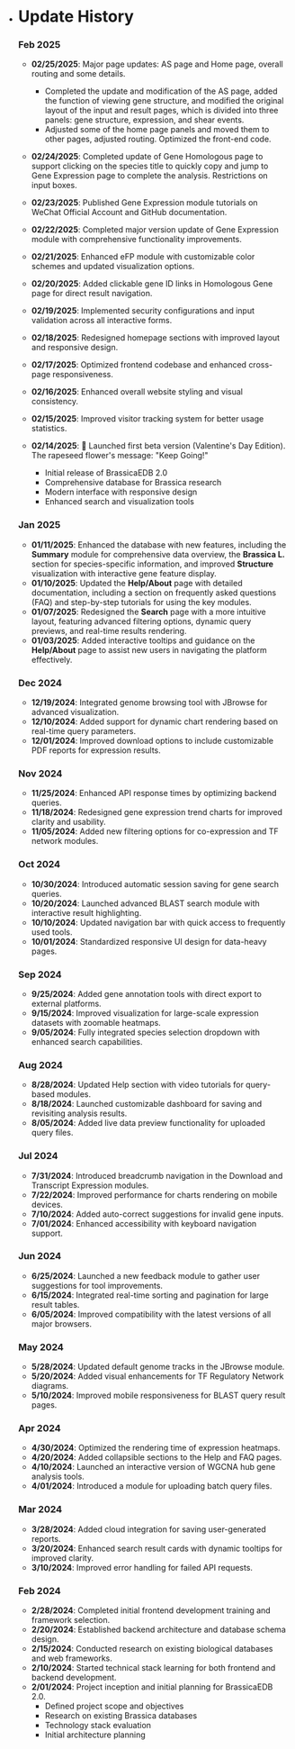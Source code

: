 - # Update History

  ### Feb 2025
  
  
  
  - **02/25/2025**: Major page updates: AS page and Home page, overall routing and some details.
    - Completed the update and modification of the AS page, added the function of viewing gene structure, and modified the original layout of the input and result pages, which is divided into three panels: gene structure, expression, and shear events.<bar>
    - Adjusted some of the home page panels and moved them to other pages, adjusted routing. Optimized the front-end code.
  
  - **02/24/2025**: Completed update of Gene Homologous page to support clicking on the species title to quickly copy and jump to Gene Expression page to complete the analysis. Restrictions on input boxes.
  - **02/23/2025**: Published Gene Expression module tutorials on WeChat Official Account and GitHub documentation.
  - **02/22/2025**: Completed major version update of Gene Expression module with comprehensive functionality improvements.
  - **02/21/2025**: Enhanced eFP module with customizable color schemes and updated visualization options.
  - **02/20/2025**: Added clickable gene ID links in Homologous Gene page for direct result navigation.
  - **02/19/2025**: Implemented security configurations and input validation across all interactive forms.
  - **02/18/2025**: Redesigned homepage sections with improved layout and responsive design.
  - **02/17/2025**: Optimized frontend codebase and enhanced cross-page responsiveness.
  - **02/16/2025**: Enhanced overall website styling and visual consistency.
  - **02/15/2025**: Improved visitor tracking system for better usage statistics.
  - **02/14/2025**: 🌼 Launched first beta version (Valentine's Day Edition). The rapeseed flower's message: "Keep Going!"
    - Initial release of BrassicaEDB 2.0
    - Comprehensive database for Brassica research
    - Modern interface with responsive design
    - Enhanced search and visualization tools
  
  ### Jan 2025
  - **01/11/2025**: Enhanced the database with new features, including the **Summary** module for comprehensive data overview, the **Brassica L.** section for species-specific information, and improved **Structure** visualization with interactive gene feature display.
  - **01/10/2025**: Updated the **Help/About** page with detailed documentation, including a section on frequently asked questions (FAQ) and step-by-step tutorials for using the key modules.
  - **01/07/2025**: Redesigned the **Search** page with a more intuitive layout, featuring advanced filtering options, dynamic query previews, and real-time results rendering.
  - **01/03/2025**: Added interactive tooltips and guidance on the **Help/About** page to assist new users in navigating the platform effectively.
  
  ### Dec 2024
  - **12/19/2024**: Integrated genome browsing tool with JBrowse for advanced visualization.
  - **12/10/2024**: Added support for dynamic chart rendering based on real-time query parameters.
  - **12/01/2024**: Improved download options to include customizable PDF reports for expression results.
  
  ### Nov 2024
  - **11/25/2024**: Enhanced API response times by optimizing backend queries.
  - **11/18/2024**: Redesigned gene expression trend charts for improved clarity and usability.
  - **11/05/2024**: Added new filtering options for co-expression and TF network modules.
  
  ### Oct 2024
  - **10/30/2024**: Introduced automatic session saving for gene search queries.
  - **10/20/2024**: Launched advanced BLAST search module with interactive result highlighting.
  - **10/10/2024**: Updated navigation bar with quick access to frequently used tools.
  - **10/01/2024**: Standardized responsive UI design for data-heavy pages.
  
  ### Sep 2024
  - **9/25/2024**: Added gene annotation tools with direct export to external platforms.
  - **9/15/2024**: Improved visualization for large-scale expression datasets with zoomable heatmaps.
  - **9/05/2024**: Fully integrated species selection dropdown with enhanced search capabilities.
  
  ### Aug 2024
  - **8/28/2024**: Updated Help section with video tutorials for query-based modules.
  - **8/18/2024**: Launched customizable dashboard for saving and revisiting analysis results.
  - **8/05/2024**: Added live data preview functionality for uploaded query files.
  
  ### Jul 2024
  - **7/31/2024**: Introduced breadcrumb navigation in the Download and Transcript Expression modules.
  - **7/22/2024**: Improved performance for charts rendering on mobile devices.
  - **7/10/2024**: Added auto-correct suggestions for invalid gene inputs.
  - **7/01/2024**: Enhanced accessibility with keyboard navigation support.
  
  ### Jun 2024
  - **6/25/2024**: Launched a new feedback module to gather user suggestions for tool improvements.
  - **6/15/2024**: Integrated real-time sorting and pagination for large result tables.
  - **6/05/2024**: Improved compatibility with the latest versions of all major browsers.
  
  ### May 2024
  - **5/28/2024**: Updated default genome tracks in the JBrowse module.
  - **5/20/2024**: Added visual enhancements for TF Regulatory Network diagrams.
  - **5/10/2024**: Improved mobile responsiveness for BLAST query result pages.
  
  ### Apr 2024
  - **4/30/2024**: Optimized the rendering time of expression heatmaps.
  - **4/20/2024**: Added collapsible sections to the Help and FAQ pages.
  - **4/10/2024**: Launched an interactive version of WGCNA hub gene analysis tools.
  - **4/01/2024**: Introduced a module for uploading batch query files.
  
  ### Mar 2024
  - **3/28/2024**: Added cloud integration for saving user-generated reports.
  - **3/20/2024**: Enhanced search result cards with dynamic tooltips for improved clarity.
  - **3/10/2024**: Improved error handling for failed API requests.
  
  ### Feb 2024
  - **2/28/2024**: Completed initial frontend development training and framework selection.
  - **2/20/2024**: Established backend architecture and database schema design.
  - **2/15/2024**: Conducted research on existing biological databases and web frameworks.
  - **2/10/2024**: Started technical stack learning for both frontend and backend development.
  - **2/01/2024**: Project inception and initial planning for BrassicaEDB 2.0.
    - Defined project scope and objectives
    - Research on existing Brassica databases
    - Technology stack evaluation
    - Initial architecture planning
